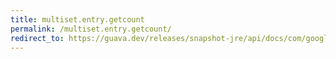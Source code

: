 ```yaml
---
title: multiset.entry.getcount
permalink: /multiset.entry.getcount/
redirect_to: https://guava.dev/releases/snapshot-jre/api/docs/com/google/common/collect/Multiset.Entry.html#getCount--
---
```

